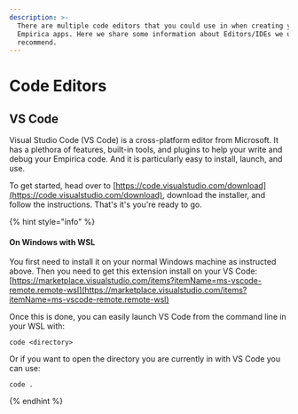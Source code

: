 ```yaml
---
description: >-
  There are multiple code editors that you could use in when creating your
  Empirica apps. Here we share some information about Editors/IDEs we use and
  recommend.
---
```


# Code Editors

## VS Code

Visual Studio Code (VS Code) is a cross-platform editor from Microsoft. It has a plethora of features, built-in tools, and plugins to help your write and debug your Empirica code. And it is particularly easy to install, launch, and use.

To get started, head over to [https://code.visualstudio.com/download](https://code.visualstudio.com/download), download the installer, and follow the instructions. That's it's you're ready to go.

{% hint style="info" %}
#### On Windows with WSL

You first need to install it on your normal Windows machine as instructed above. Then you need to get this extension install on your VS Code: [https://marketplace.visualstudio.com/items?itemName=ms-vscode-remote.remote-wsl](https://marketplace.visualstudio.com/items?itemName=ms-vscode-remote.remote-wsl)

Once this is done, you can easily launch VS Code from the command line in your WSL with:

```
code <directory>
```

Or if you want to open the directory you are currently in with VS Code you can use:

```
code .
```
{% endhint %}


